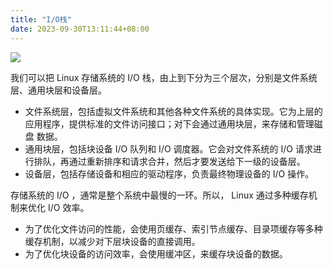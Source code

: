 ```yaml
---
title: "I/O栈"
date: 2023-09-30T13:11:44+08:00
---
```


![](https://static001.geekbang.org/resource/image/14/b1/14bc3d26efe093d3eada173f869146b1.png?wh=1755*2487)

我们可以把 Linux 存储系统的 I/O 栈，由上到下分为三个层次，分别是文件系统层、通用块层和设备层。

- 文件系统层，包括虚拟文件系统和其他各种文件系统的具体实现。它为上层的应用程序，提供标准的文件访问接口；对下会通过通用块层，来存储和管理磁盘
  数据。
- 通用块层，包括块设备 I/O 队列和 I/O 调度器。它会对文件系统的 I/O 请求进行排队，再通过重新排序和请求合并，然后才要发送给下一级的设备层。
- 设备层，包括存储设备和相应的驱动程序，负责最终物理设备的 I/O 操作。

存储系统的 I/O ，通常是整个系统中最慢的一环。所以， Linux 通过多种缓存机制来优化 I/O 效率。

- 为了优化文件访问的性能，会使用页缓存、索引节点缓存、目录项缓存等多种缓存机制，以减少对下层块设备的直接调用。
- 为了优化块设备的访问效率，会使用缓冲区，来缓存块设备的数据。